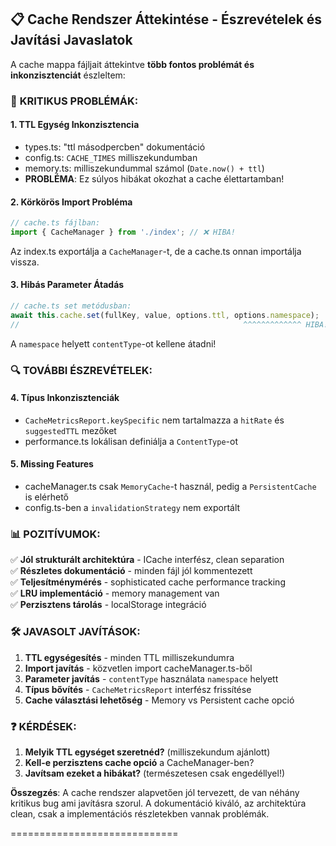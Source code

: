 ## 📋 **Cache Rendszer Áttekintése - Észrevételek és Javítási Javaslatok**

A cache mappa fájljait áttekintve **több fontos problémát és inkonzisztenciát** észleltem:

### 🚨 **KRITIKUS PROBLÉMÁK:**

#### 1. **TTL Egység Inkonzisztencia**

- types.ts: "ttl másodpercben" dokumentáció
- config.ts: `CACHE_TIMES` milliszekundumban
- memory.ts: milliszekundummal számol (`Date.now() + ttl`)
- **PROBLÉMA**: Ez súlyos hibákat okozhat a cache élettartamban!

#### 2. **Körkörös Import Probléma**

```typescript
// cache.ts fájlban:
import { CacheManager } from './index'; // ❌ HIBA!
```

Az index.ts exportálja a `CacheManager`-t, de a cache.ts onnan importálja vissza.

#### 3. **Hibás Parameter Átadás**

```typescript
// cache.ts set metódusban:
await this.cache.set(fullKey, value, options.ttl, options.namespace);
//                                                  ^^^^^^^^^^^^^ HIBA!
```

A `namespace` helyett `contentType`-ot kellene átadni!

### 🔍 **TOVÁBBI ÉSZREVÉTELEK:**

#### 4. **Típus Inkonzisztenciák**

- `CacheMetricsReport.keySpecific` nem tartalmazza a `hitRate` és `suggestedTTL` mezőket
- performance.ts lokálisan definiálja a `ContentType`-ot

#### 5. **Missing Features**

- cacheManager.ts csak `MemoryCache`-t használ, pedig a `PersistentCache` is elérhető
- config.ts-ben a `invalidationStrategy` nem exportált

### 📊 **POZITÍVUMOK:**

✅ **Jól strukturált architektúra** - ICache interfész, clean separation  
✅ **Részletes dokumentáció** - minden fájl jól kommentezett  
✅ **Teljesítménymérés** - sophisticated cache performance tracking  
✅ **LRU implementáció** - memory management van  
✅ **Perzisztens tárolás** - localStorage integráció

### 🛠️ **JAVASOLT JAVÍTÁSOK:**

1. **TTL egységesítés** - minden TTL milliszekundumra
2. **Import javítás** - közvetlen import cacheManager.ts-ből
3. **Parameter javítás** - `contentType` használata `namespace` helyett
4. **Típus bővítés** - `CacheMetricsReport` interfész frissítése
5. **Cache választási lehetőség** - Memory vs Persistent cache opció

### ❓ **KÉRDÉSEK:**

1. **Melyik TTL egységet szeretnéd?** (milliszekundum ajánlott)
2. **Kell-e perzisztens cache opció** a CacheManager-ben?
3. **Javítsam ezeket a hibákat?** (természetesen csak engedéllyel!)

**Összegzés**: A cache rendszer alapvetően jól tervezett, de van néhány kritikus bug ami javításra szorul. A dokumentáció kiváló, az architektúra clean, csak a implementációs részletekben vannak problémák.

=============================
